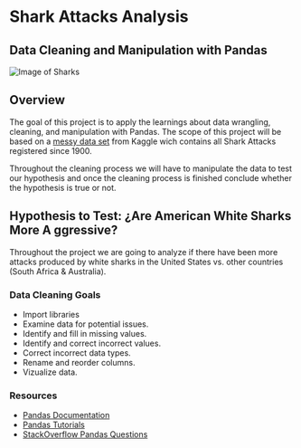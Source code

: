# Shark Attacks Analysis


## Data Cleaning and Manipulation with Pandas

![Image of Sharks](https://github.com/paularotaola/Shark-Attacks-Analysis/blob/master/Input/shark-readme.jpg)



## Overview

The goal of this project is to apply the learnings about data wrangling, cleaning, and manipulation with Pandas. The scope of this project will be based on a [messy data set](https://www.kaggle.com/teajay/global-shark-attacks/version/1) from Kaggle wich contains all Shark Attacks registered since 1900.

Throughout the cleaning process we will have to manipulate the data to test our hypothesis and once the cleaning process is finished conclude whether the hypothesis is true or not.


## Hypothesis to Test: ¿Are American White Sharks More A ggressive?

Throughout the project we are going to analyze if there have been more attacks produced by white sharks in the United States vs. other countries (South Africa & Australia).


### Data Cleaning Goals

* Import libraries
* Examine data for potential issues.
* Identify and fill in missing values.
* Identify and correct incorrect values.
* Correct incorrect data types.
* Rename and reorder columns.
* Vizualize data.

### Resources

* [Pandas Documentation](https://pandas.pydata.org/pandas-docs/stable/)
* [Pandas Tutorials](https://pandas.pydata.org/pandas-docs/stable/getting_started/tutorials.html)
* [StackOverflow Pandas Questions](https://stackoverflow.com/questions/tagged/pandas)